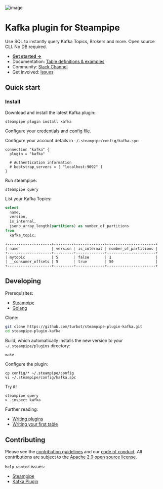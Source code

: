 ![image](https://hub.steampipe.io/images/plugins/turbot/kafka-social-graphic.png)

# Kafka plugin for Steampipe

Use SQL to instantly query Kafka Topics, Brokers and more. Open source CLI. No DB required.

- **[Get started ->](https://hub.steampipe.io/plugins/turbot/kafka)**
- Documentation: [Table definitions & examples](https://hub.steampipe.io/plugins/turbot/kafka/tables)
- Community: [Slack Channel](https://steampipe.io/community/join)
- Get involved: [Issues](https://github.com/turbot/steampipe-plugin-kafka/issues)

## Quick start

### Install

Download and install the latest Kafka plugin:

```shell
steampipe plugin install kafka
```

Configure your [credentials](https://hub.steampipe.io/plugins/turbot/kafka#credentials) and [config file](https://hub.steampipe.io/plugins/turbot/kafka#configuration).

Configure your account details in `~/.steampipe/config/kafka.spc`:

```hcl
connection "kafka" {
  plugin = "kafka"

  # Authentication information
  # bootstrap_servers = [ "localhost:9092" ]
}
```

Run steampipe:

```shell
steampipe query
```

List your Kafka Topics:

```sql
select
  name,
  version,
  is_internal,
  jsonb_array_length(partitions) as number_of_partitions
from
  kafka_topic;
```

```
+--------------------+---------+-------------+----------------------+
| name               | version | is_internal | number_of_partitions |
+--------------------+---------+-------------+----------------------+
| mytopic            | 5       | false       | 1                    |
| __consumer_offsets | 5       | true        | 50                   |
+--------------------+---------+-------------+----------------------+
```

## Developing

Prerequisites:

- [Steampipe](https://steampipe.io/downloads)
- [Golang](https://golang.org/doc/install)

Clone:

```sh
git clone https://github.com/turbot/steampipe-plugin-kafka.git
cd steampipe-plugin-kafka
```

Build, which automatically installs the new version to your `~/.steampipe/plugins` directory:

```
make
```

Configure the plugin:

```
cp config/* ~/.steampipe/config
vi ~/.steampipe/config/kafka.spc
```

Try it!

```
steampipe query
> .inspect kafka
```

Further reading:

- [Writing plugins](https://steampipe.io/docs/develop/writing-plugins)
- [Writing your first table](https://steampipe.io/docs/develop/writing-your-first-table)

## Contributing

Please see the [contribution guidelines](https://github.com/turbot/steampipe/blob/main/CONTRIBUTING.md) and our [code of conduct](https://github.com/turbot/steampipe/blob/main/CODE_OF_CONDUCT.md). All contributions are subject to the [Apache 2.0 open source license](https://github.com/turbot/steampipe-plugin-kafka/blob/main/LICENSE).

`help wanted` issues:

- [Steampipe](https://github.com/turbot/steampipe/labels/help%20wanted)
- [Kafka Plugin](https://github.com/turbot/steampipe-plugin-kafka/labels/help%20wanted)

